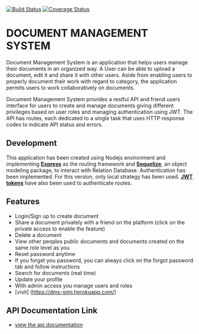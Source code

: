 
[![Build Status](https://travis-ci.org/andela-oakinrele/documentManagementSystem.svg?branch=develop)](https://travis-ci.org/andela-oakinrele/documentManagementSystem)
[![Coverage Status](https://coveralls.io/repos/github/andela-oakinrele/documentManagementSystem/badge.svg?branch=develop)](https://coveralls.io/github/andela-oakinrele/documentManagementSystem?branch=develop)




DOCUMENT MANAGEMENT SYSTEM
==========================

Document Management System is an application that helps users manage their documents in an organized way. A User can be able to upload a document, edit it and share it with other users. Aside from enabling users to properly document their work with regard to category, the application permits users to work collaboratively on documents.

Document Management System provides a restful API and friend users interface for users to create and manage documents giving different privileges based on user roles and managing authentication using JWT. The API has routes, each dedicated to a single task that uses HTTP response codes to indicate API status and errors.


Development
-----------
This application has been created using Nodejs environment and implementing [**Express**](http://expressjs.com/) as the routing framework and [**Sequelize**](), an object modeling package, to interact with Relation Database. Authentication has been implemented. For this version, only local strategy has been used. [**JWT tokens**](https://jwt.io/) have also been used to authenticate routes.

Features
-----------
- Login/Sign up to create document
- Share a document privately with a friend on the platform (click on the private access to enable the feature)
- Delete a document
- View other peoples public documents and documents created on the same role level as you
- Reset password anytime
- If you forget you password, you can always click on the forgot password tab and follow instructions
- Search for documents (real time)
- Update your profile
- With admin access you manage users and roles
- [visit] (https://dms-simi.herokuapp.com/)

## API Documentation Link
- [view the api documentation](https://andela-oakinrele.github.io/documentManagementSystem/)
